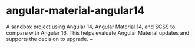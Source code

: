 # angular-material-angular14
A sandbox project using Angular 14, Angular Material 14, and SCSS to compare with Angular 16. This helps evaluate Angular Material updates and supports the decision to upgrade.
~